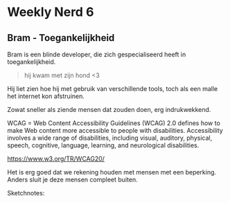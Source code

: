 # Weekly Nerd 6

## Bram - Toegankelijkheid 

Bram is een blinde developer, die zich gespecialiseerd heeft in toegankelijkheid. 

> hij kwam met zijn hond <3

Hij liet zien hoe hij met gebruik van verschillende tools, toch als een malle het internet kon afstruinen.

Zowat sneller als ziende mensen dat zouden doen, erg indrukwekkend. 

WCAG = Web Content Accessibility Guidelines (WCAG) 2.0 defines how to make Web content more accessible to people with disabilities. Accessibility involves a wide range of disabilities, including visual, auditory, physical, speech, cognitive, language, learning, and neurological disabilities.

https://www.w3.org/TR/WCAG20/

Het is erg goed dat we rekening houden met mensen met een beperking. Anders sluit je deze mensen compleet buiten. 

Sketchnotes:

